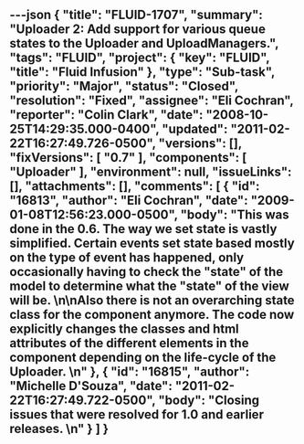 ---json
{
  "title": "FLUID-1707",
  "summary": "Uploader 2: Add support for various queue states to the Uploader and UploadManagers.",
  "tags": "FLUID",
  "project": {
    "key": "FLUID",
    "title": "Fluid Infusion"
  },
  "type": "Sub-task",
  "priority": "Major",
  "status": "Closed",
  "resolution": "Fixed",
  "assignee": "Eli Cochran",
  "reporter": "Colin Clark",
  "date": "2008-10-25T14:29:35.000-0400",
  "updated": "2011-02-22T16:27:49.726-0500",
  "versions": [],
  "fixVersions": [
    "0.7"
  ],
  "components": [
    "Uploader"
  ],
  "environment": null,
  "issueLinks": [],
  "attachments": [],
  "comments": [
    {
      "id": "16813",
      "author": "Eli Cochran",
      "date": "2009-01-08T12:56:23.000-0500",
      "body": "This was done in the 0.6. The way we set state is vastly simplified. Certain events set state based mostly on the type of event has happened, only occasionally having to check the \"state\" of the model to determine what the \"state\" of the view will be.&#x20;\n\nAlso there is not an overarching state class for the component anymore. The code now explicitly changes the classes and html attributes of the different elements in the component depending on the life-cycle of the Uploader.&#x20;\n"
    },
    {
      "id": "16815",
      "author": "Michelle D'Souza",
      "date": "2011-02-22T16:27:49.722-0500",
      "body": "Closing issues that were resolved for 1.0 and earlier releases.&#x20;\n"
    }
  ]
}
---

        